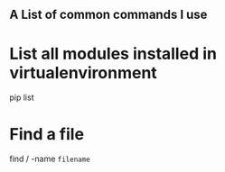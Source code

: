 ## A List of common commands I use

# List all modules installed in virtualenvironment
pip list

# Find a file
find / -name `filename`
